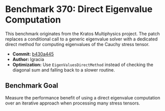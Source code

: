 # Benchmark 370: Direct Eigenvalue Computation

This benchmark originates from the Kratos Multiphysics project. The patch replaces a conditional call to a generic eigenvalue solver with a dedicated direct method for computing eigenvalues of the Cauchy stress tensor.

- **Commit:** [b430a445](https://github.com/KratosMultiphysics/Kratos/commit/b430a4457ade2140f5ae0d1ccb74f01d3435c673)
- **Author:** lgracia
- **Optimization:** Use `EigenValuesDirectMethod` instead of checking the diagonal sum and falling back to a slower routine.

## Benchmark Goal

Measure the performance benefit of using a direct eigenvalue computation over an iterative approach when processing many stress tensors.

